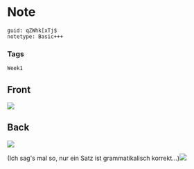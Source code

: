 # Note
```
guid: qZWhk[xTj$
notetype: Basic+++
```

### Tags
```
Week1
```

## Front
<img src="paste-baf099d6f909727d75641a3368f9803cb4ee7977.jpg">

## Back
<img src="paste-11b7dda953bfe2f29008960b845857bc4332f378.jpg">

(Ich sag's mal so, nur ein Satz ist grammatikalisch korrekt...)<img src="paste-be5c27d4ea26bf860a732fea89e8a9112796b6fa.jpg">
